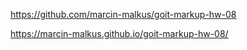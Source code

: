 https://github.com/marcin-malkus/goit-markup-hw-08

https://marcin-malkus.github.io/goit-markup-hw-08/
